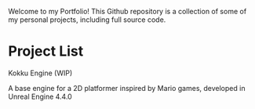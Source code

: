 Welcome to my Portfolio! This Github repository is a collection of some of my personal projects, including full source code.




Project List
============


Kokku Engine (WIP)

A base engine for a 2D platformer inspired by Mario games, developed in Unreal Engine 4.4.0
